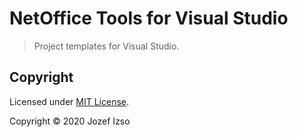 # NetOffice Tools for Visual Studio

> Project templates for Visual Studio.

## Copyright

Licensed under [MIT License](LICENSE.txt).

Copyright © 2020 Jozef Izso

